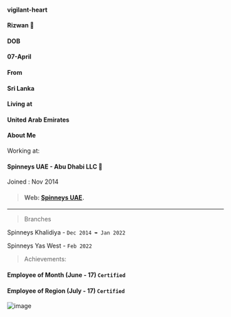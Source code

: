 #### vigilant-heart 

<h4> Rizwan 👨 </h4>


#### DOB 

<h4> 07-April </h4>


#### From

<h4> Sri Lanka </h4>


#### Living at

<h4> United Arab Emirates </h4>
 

#### About Me 

Working at: <h4> Spinneys UAE - Abu Dhabi LLC  🏬 </h4> 

Joined : Nov 2014 

> #### Web: [Spinneys UAE](https://www.spinneys.com/en-ae/).
___________________________________________________________

> Branches 

Spinneys Khalidiya - `Dec 2014 ➥ Jan 2022` 

Spinneys Yas West - `Feb 2022` 


> Achievements:

#### Employee of Month (June - 17) `Certified`

#### Employee of Region (July - 17) `Certified`



![image](https://user-images.githubusercontent.com/101087687/157094095-c4915eec-4e9b-4712-9983-bc89a8aac9a7.png)



